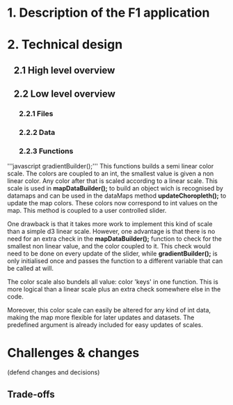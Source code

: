  # 1. Description of the F1 application
 
 # 2. Technical design
 
 ## &nbsp;&nbsp; 2.1 High level overview
 
 ## &nbsp;&nbsp; 2.2 Low level overview
 
 ### &nbsp;&nbsp;&nbsp;&nbsp;&nbsp;&nbsp; 2.2.1 Files
 
 ### &nbsp;&nbsp;&nbsp;&nbsp;&nbsp;&nbsp; 2.2.2 Data
 
 ### &nbsp;&nbsp;&nbsp;&nbsp;&nbsp;&nbsp; 2.2.3 Functions
 
'''javascript
gradientBuilder();'''
This functions builds a semi linear color scale. The colors are coupled to an int, the smallest value is given a non linear color. Any color after that is scaled according to a linear scale. This scale is used in **mapDataBuilder();** to build an object wich is recognised by datamaps and can be used in the dataMaps method **updateChoropleth();** to update the map colors. These colors now correspond to int values on the map. This method is coupled to a user controlled slider.

One drawback is that it takes more work to implement this kind of scale than a simple d3 linear scale. However, one advantage is that there is no need for an extra check in the **mapDataBuilder();** function to check for the smallest non linear value, and the color coupled to it. This check would need to be done on every update of the slider, while **gradientBuilder();** is only initialised once and passes the function to a different variable that can be called at will.

The color scale also bundels all value: color 'keys' in one function. This is more logical than a linear scale plus an extra check somewhere else in the code.

Moreover, this color scale can easily be altered for any kind of int data, making the map more flexible for later updates and datasets. The predefined argument is already included for easy updates of scales.
 
 # Challenges & changes
 (defend changes and decisions)
 
 ##  Trade-offs

